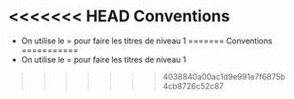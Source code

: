 <<<<<<< HEAD
Conventions
=============
- On utilise le = pour faire les titres de niveau 1
=======
Conventions  
===========
- On utilise le = pour faire les titres de niveau 1
>>>>>>> 4038840a00ac1d9e991e7f6875b4cb8726c52c87
